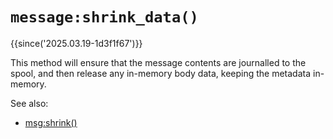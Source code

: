 # `message:shrink_data()`

{{since('2025.03.19-1d3f1f67')}}

This method will ensure that the message contents are journalled to the spool,
and then release any in-memory body data, keeping the metadata in-memory.

See also:
* [msg:shrink()](shrink.md)

